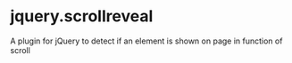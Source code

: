 # jquery.scrollreveal
A plugin for jQuery to detect if an element is shown on page in function of scroll
